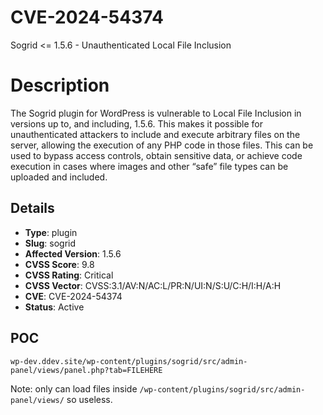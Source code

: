 # CVE-2024-54374
Sogrid <= 1.5.6 - Unauthenticated Local File Inclusion

# Description

The Sogrid plugin for WordPress is vulnerable to Local File Inclusion in versions up to, and including, 1.5.6. This makes it possible for unauthenticated attackers to include and execute arbitrary files on the server, allowing the execution of any PHP code in those files. This can be used to bypass access controls, obtain sensitive data, or achieve code execution in cases where images and other “safe” file types can be uploaded and included.

## Details

- **Type**: plugin
- **Slug**: sogrid
- **Affected Version**: 1.5.6
- **CVSS Score**: 9.8
- **CVSS Rating**: Critical
- **CVSS Vector**: CVSS:3.1/AV:N/AC:L/PR:N/UI:N/S:U/C:H/I:H/A:H
- **CVE**: CVE-2024-54374
- **Status**: Active

POC
---

```
wp-dev.ddev.site/wp-content/plugins/sogrid/src/admin-panel/views/panel.php?tab=FILEHERE
```

Note: only can load files inside `/wp-content/plugins/sogrid/src/admin-panel/views/` so useless.
